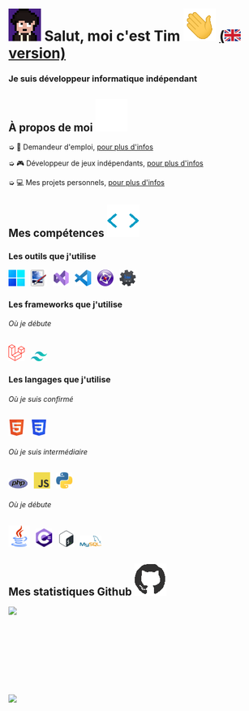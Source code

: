 <h1 style="vertical-align: top;"> <img src="Ressources\Straky.gif"> Salut, moi c'est Tim <img src = "Ressources\Hello.gif"> <a href="README_EN.md">(<img src="Ressources\en_flag.png"> version)</a></h1>
<p align='center'>

</p>
<h3>
<div size='20px'> Je suis développeur informatique indépendant
</h3>
</div>
  
<h2> À propos de moi <img src="Ressources\Bars.gif">
</h2>

➭ 💼 Demandeur d'emploi, <a href="http://timreq.fr" target="_blank">pour plus d'infos</a>

➭ 🎮 Développeur de jeux indépendants, <a href="http://games.straky.fr" target="_blank">pour plus d'infos</a>

➭ 💻 Mes projets personnels, <a href="http://straky.fr" target="_blank">pour plus d'infos</a>

<h2> Mes compétences <img src = "Ressources\Dev.gif"> </h2>

<div>

<h3>Les outils que j'utilise</h3>
  
  <a href="https://www.microsoft.com/windows" target="_blank"><img src="Ressources\Windows11.png" alt="Windows" title="Windows" width=32px></a>
    &nbsp;
  <a href="https://www.getpaint.net" target="_blank"><img src="Ressources\Paint.Net.png" alt="Paint.NET" title="Paint.NET" width=32px></a>
    &nbsp;
  <a href="https://visualstudio.microsoft.com" target="_blank"><img src="Ressources\VisualStudio2022.png" alt="Visual Studio" title="Visual Studio" width=32px></a>
    &nbsp;
  <a href="https://code.visualstudio.com" target="_blank"><img src="Ressources\VisualStudioCode.png" alt="Visual Studio Code" title="Visual Studio Code" width=32px></a>
    &nbsp;
  <a href="https://www.clickteam.com/clickteam-fusion-2-5" target="_blank"><img src="Ressources\Clickteam.png" alt="Clickteam Fusion" title="Clickteam Fusion" width=32px></a>
    &nbsp;
  <a href="https://dbotmaker.io" target="_blank"><img src="Ressources\DiscordBotMaker.png" alt="Discord Bot Maker" title="Discord Bot Maker" width=32px></a>
  
<h3>Les frameworks que j'utilise</h3>
<h6>Où je débute</h6>

  <a href="https://laravel.com" target="_blank"><img src="Ressources\Laravel.png" alt="Laravel" title="Laravel" width=32px></a>
    &nbsp;
  <a href="https://tailwindcss.com" target="_blank"><img src="Ressources\Tailwind.png" alt="Tailwind" title="Tailwind" width=32px></a>
  
<h3>Les langages que j'utilise</h3>
<h6>Où je suis confirmé</h6>
  
  <a href="https://html.spec.whatwg.org" target="_blank"><img src="Ressources\HTML.png" alt="HTML" title="HTML" width=32px></a>
   &nbsp;
  <a href="https://www.w3.org/TR/CSS/#css" target="_blank"><img src="Ressources\CSS.png" alt="CSS" title="CSS" width=32px></a>
 
<h6>Où je suis intermédiaire</h6>  
  
  <a href="https://www.php.net" target="_blank"><img src="Ressources\PHP.png" alt="PHP" title="PHP" width=38px></a>
    &nbsp;
  <a href="https://www.javascript.com" target="_blank"><img src="Ressources\JavaScript.png" alt="JavaScript" title="JavaScript" width=32px></a>
    &nbsp;
  <a href="https://www.python.org" target="_blank"><img src="Ressources\Python.png" alt="Python" title="Python" width=32px></a>
  
<h6>Où je débute</h6>
 
  <a href="https://www.java.com/fr" target="_blank"><img src="Ressources\Java.png" alt="Java" title="Java" width=42px></a>
    &nbsp;
  <a href="https://docs.microsoft.com/fr-fr/dotnet/csharp" target="_blank"><img src="Ressources\Csharp.png" alt="C#" title="C#" width=32px></a>
    &nbsp;
  <a href="https://www.gnu.org/software/bash" target="_blank"><img src="Ressources\Bash.png" alt="Bash" title="Bash" width=32px></a>
    &nbsp;
  <a href="https://www.mysql.com/fr" target="_blank"><img src="Ressources\MySQL.png" alt="SQL" title="SQL" width=42px></a>

</div>

<h2>Mes statistiques Github <img src='Ressources\Github_logo.gif'> </h2>

<a href="https://github.com/Str4ky/github-readme-stats">
<img align="left" src="https://github-readme-stats.vercel.app/api?username=Str4ky&count_private=true&show_icons=true&theme=tokyonight" />
</a><br><br><br><br><br><br><br><br><br><br>
<a href="https://github.com/Str4ky/convoychat">
<img align="center" src="https://github-readme-stats.vercel.app/api/top-langs/?username=Str4ky&theme=tokyonight" />
</a>

